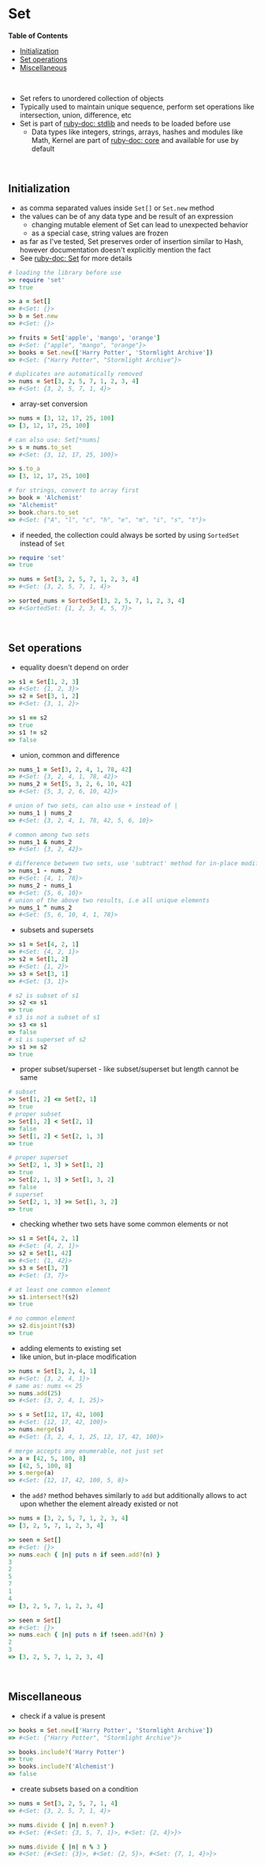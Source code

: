 # <a name="set"></a>Set

**Table of Contents**

* [Initialization](#initialization)
* [Set operations](#set-operations)
* [Miscellaneous](#miscellaneous)

<br>

* Set refers to unordered collection of objects
* Typically used to maintain unique sequence, perform set operations like intersection, union, difference, etc
* Set is part of [ruby-doc: stdlib](https://ruby-doc.org/stdlib-2.5.0/) and needs to be loaded before use
    * Data types like integers, strings, arrays, hashes and modules like Math, Kernel are part of [ruby-doc: core](https://ruby-doc.org/core-2.5.0/) and available for use by default

<br>

## <a name="initialization"></a>Initialization

* as comma separated values inside `Set[]` or `Set.new` method
* the values can be of any data type and be result of an expression
    * changing mutable element of Set can lead to unexpected behavior
    * as a special case, string values are frozen
* as far as I've tested, Set preserves order of insertion similar to Hash, however documentation doesn't explicitly mention the fact
* See [ruby-doc: Set](https://ruby-doc.org/stdlib-2.5.0/libdoc/set/rdoc/Set.html) for more details

```ruby
# loading the library before use
>> require 'set'
=> true

>> a = Set[]
=> #<Set: {}>
>> b = Set.new
=> #<Set: {}>

>> fruits = Set['apple', 'mango', 'orange']
=> #<Set: {"apple", "mango", "orange"}>
>> books = Set.new(['Harry Potter', 'Stormlight Archive'])
=> #<Set: {"Harry Potter", "Stormlight Archive"}>

# duplicates are automatically removed
>> nums = Set[3, 2, 5, 7, 1, 2, 3, 4]
=> #<Set: {3, 2, 5, 7, 1, 4}>
```

* array-set conversion

```ruby
>> nums = [3, 12, 17, 25, 100]
=> [3, 12, 17, 25, 100]

# can also use: Set[*nums]
>> s = nums.to_set
=> #<Set: {3, 12, 17, 25, 100}>

>> s.to_a
=> [3, 12, 17, 25, 100]

# for strings, convert to array first
>> book = 'Alchemist'
=> "Alchemist"
>> book.chars.to_set
=> #<Set: {"A", "l", "c", "h", "e", "m", "i", "s", "t"}>
```

* if needed, the collection could always be sorted by using `SortedSet` instead of `Set`

```ruby
>> require 'set'
=> true

>> nums = Set[3, 2, 5, 7, 1, 2, 3, 4]
=> #<Set: {3, 2, 5, 7, 1, 4}>

>> sorted_nums = SortedSet[3, 2, 5, 7, 1, 2, 3, 4]
=> #<SortedSet: {1, 2, 3, 4, 5, 7}>
```

<br>

## <a name="set-operations"></a>Set operations

* equality doesn't depend on order

```ruby
>> s1 = Set[1, 2, 3]
=> #<Set: {1, 2, 3}>
>> s2 = Set[3, 1, 2]
=> #<Set: {3, 1, 2}>

>> s1 == s2
=> true
>> s1 != s2
=> false
```

* union, common and difference

```ruby
>> nums_1 = Set[3, 2, 4, 1, 78, 42]
=> #<Set: {3, 2, 4, 1, 78, 42}>
>> nums_2 = Set[5, 3, 2, 6, 10, 42]
=> #<Set: {5, 3, 2, 6, 10, 42}>

# union of two sets, can also use + instead of |
>> nums_1 | nums_2
=> #<Set: {3, 2, 4, 1, 78, 42, 5, 6, 10}>

# common among two sets
>> nums_1 & nums_2
=> #<Set: {3, 2, 42}>

# difference between two sets, use 'subtract' method for in-place modification
>> nums_1 - nums_2
=> #<Set: {4, 1, 78}>
>> nums_2 - nums_1
=> #<Set: {5, 6, 10}>
# union of the above two results, i.e all unique elements
>> nums_1 ^ nums_2
=> #<Set: {5, 6, 10, 4, 1, 78}>
```

* subsets and supersets

```ruby
>> s1 = Set[4, 2, 1]
=> #<Set: {4, 2, 1}>
>> s2 = Set[1, 2]
=> #<Set: {1, 2}>
>> s3 = Set[3, 1]
=> #<Set: {3, 1}>

# s2 is subset of s1
>> s2 <= s1
=> true
# s3 is not a subset of s1
>> s3 <= s1
=> false
# s1 is superset of s2
>> s1 >= s2
=> true
```

* proper subset/superset - like subset/superset but length cannot be same

```ruby
# subset
>> Set[1, 2] <= Set[2, 1]
=> true
# proper subset
>> Set[1, 2] < Set[2, 1]
=> false
>> Set[1, 2] < Set[2, 1, 3]
=> true

# proper superset
>> Set[2, 1, 3] > Set[1, 2]
=> true
>> Set[2, 1, 3] > Set[1, 3, 2]
=> false
# superset
>> Set[2, 1, 3] >= Set[1, 3, 2]
=> true
```

* checking whether two sets have some common elements or not

```ruby
>> s1 = Set[4, 2, 1]
=> #<Set: {4, 2, 1}>
>> s2 = Set[1, 42]
=> #<Set: {1, 42}>
>> s3 = Set[3, 7]
=> #<Set: {3, 7}>

# at least one common element
>> s1.intersect?(s2)
=> true

# no common element
>> s2.disjoint?(s3)
=> true
```

* adding elements to existing set
* like union, but in-place modification

```ruby
>> nums = Set[3, 2, 4, 1]
=> #<Set: {3, 2, 4, 1}>
# same as: nums << 25
>> nums.add(25)
=> #<Set: {3, 2, 4, 1, 25}>

>> s = Set[12, 17, 42, 100]
=> #<Set: {12, 17, 42, 100}>
>> nums.merge(s)
=> #<Set: {3, 2, 4, 1, 25, 12, 17, 42, 100}>

# merge accepts any enumerable, not just set
>> a = [42, 5, 100, 8]
=> [42, 5, 100, 8]
>> s.merge(a)
=> #<Set: {12, 17, 42, 100, 5, 8}>
```

* the `add?` method behaves similarly to `add` but additionally allows to act upon whether the element already existed or not

```ruby
>> nums = [3, 2, 5, 7, 1, 2, 3, 4]
=> [3, 2, 5, 7, 1, 2, 3, 4]

>> seen = Set[]
=> #<Set: {}>
>> nums.each { |n| puts n if seen.add?(n) }
3
2
5
7
1
4
=> [3, 2, 5, 7, 1, 2, 3, 4]

>> seen = Set[]
=> #<Set: {}>
>> nums.each { |n| puts n if !seen.add?(n) }
2
3
=> [3, 2, 5, 7, 1, 2, 3, 4]
```

<br>

## <a name="miscellaneous"></a>Miscellaneous

* check if a value is present

```ruby
>> books = Set.new(['Harry Potter', 'Stormlight Archive'])
=> #<Set: {"Harry Potter", "Stormlight Archive"}>

>> books.include?('Harry Potter')
=> true
>> books.include?('Alchemist')
=> false
```

* create subsets based on a condition

```ruby
>> nums = Set[3, 2, 5, 7, 1, 4]
=> #<Set: {3, 2, 5, 7, 1, 4}>

>> nums.divide { |n| n.even? }
=> #<Set: {#<Set: {3, 5, 7, 1}>, #<Set: {2, 4}>}>

>> nums.divide { |n| n % 3 }
=> #<Set: {#<Set: {3}>, #<Set: {2, 5}>, #<Set: {7, 1, 4}>}>
```
